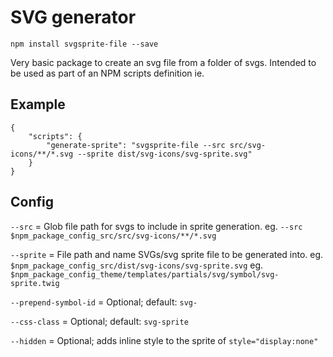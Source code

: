 # SVG generator

`npm install svgsprite-file --save`

Very basic package to create an svg file from a folder of svgs. Intended to be used as part of an NPM scripts definition ie.

## Example

```
{
    "scripts": {
        "generate-sprite": "svgsprite-file --src src/svg-icons/**/*.svg --sprite dist/svg-icons/svg-sprite.svg"
    }
}
```

## Config

`--src` = Glob file path for svgs to include in sprite generation.
eg. `--src $npm_package_config_src/src/svg-icons/**/*.svg`

`--sprite` = File path and name SVGs/svg sprite file to be generated into.
eg. `$npm_package_config_src/dist/svg-icons/svg-sprite.svg`
eg. `$npm_package_config_theme/templates/partials/svg/symbol/svg-sprite.twig`

`--prepend-symbol-id` = Optional; default: `svg-`

`--css-class` = Optional; default: `svg-sprite`

`--hidden` = Optional; adds inline style to the sprite of `style="display:none"`
